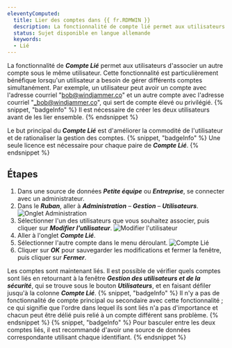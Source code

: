 ```yaml
---
eleventyComputed:
  title: Lier des comptes dans {{ fr.RDMWIN }}
  description: La fonctionnalité de compte lié permet aux utilisateurs d'associer un autre compte sous le même utilisateur.
  status: Sujet disponible en langue allemande
  keywords:
  - Lié
---
```

La fonctionnalité de ***Compte Lié*** permet aux utilisateurs d'associer un autre compte sous le même utilisateur. Cette fonctionnalité est particulièrement bénéfique lorsqu'un utilisateur a besoin de gérer différents comptes simultanément. Par exemple, un utilisateur peut avoir un compte avec l'adresse courriel "bob@windjammer.co" et un autre compte avec l'adresse courriel "_bob@windjammer.co", qui sert de compte élevé ou privilégié.
{% snippet, "badgeInfo" %}
Il est nécessaire de créer les deux utilisateurs avant de les lier ensemble.
{% endsnippet %}

Le but principal du ***Compte Lié*** est d'améliorer la commodité de l'utilisateur et de rationaliser la gestion des comptes.
{% snippet, "badgeInfo" %}
Une seule licence est nécessaire pour chaque paire de ***Compte Lié***.
{% endsnippet %}

## Étapes
1. Dans une source de données ***Petite équipe*** ou ***Entreprise***, se connecter avec un administrateur.
1. Dans le ***Ruban***, aller à ***Administration*** – ***Gestion*** – ***Utilisateurs***.
![Onglet Administration](https://cdnweb.devolutions.net/docs/docs_en_kb_KB0073.png)
1. Sélectionner l'un des utilisateurs que vous souhaitez associer, puis cliquer sur ***Modifier l'utilisateur***.
![Modifier l'utilisateur](https://cdnweb.devolutions.net/docs/docs_en_kb_KB0074.png)
1. Aller à l'onglet ***Compte Lié***.
1. Sélectionner l'autre compte dans le menu déroulant.
![Compte Lié](https://cdnweb.devolutions.net/docs/docs_en_kb_KB0075.png)
1. Cliquer sur ***OK*** pour sauvegarder les modifications et fermer la fenêtre, puis cliquer sur ***Fermer***.

Les comptes sont maintenant liés. Il est possible de vérifier quels comptes sont liés en retournant à la fenêtre ***Gestion des utilisateurs et de la sécurité***, qui se trouve sous le bouton ***Utilisateurs***, et en faisant défiler jusqu'à la colonne ***Compte Lié***.
{% snippet, "badgeInfo" %}
Il n'y a pas de fonctionnalité de compte principal ou secondaire avec cette fonctionnalité ; ce qui signifie que l'ordre dans lequel ils sont liés n'a pas d'importance et chacun peut être délié puis relié à un compte différent sans problème.
{% endsnippet %}
{% snippet, "badgeInfo" %}
Pour basculer entre les deux comptes liés, il est recommandé d'avoir une source de données correspondante utilisant chaque identifiant.
{% endsnippet %}

